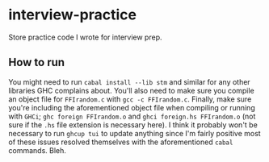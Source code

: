 # interview-practice
Store practice code I wrote for interview prep.

## How to run
You might need to run `cabal install --lib stm` and similar for any other libraries GHC complains about. You'll also need to make sure you compile an object file for `FFIrandom.c` with `gcc -c FFIrandom.c`. Finally, make sure you're including the aforementioned object file when compiling or running with `GHCi`; `ghc foreign FFIrandom.o` and `ghci foreign.hs FFIrandom.o` (not sure if the `.hs` file extension is necessary here). I think it probably won't be necessary to run `ghcup tui` to update anything since I'm fairly positive most of these issues resolved themselves with the aforementioned `cabal` commands. Bleh.
